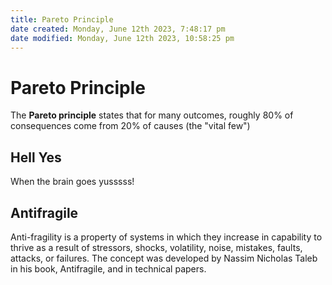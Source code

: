 ```yaml
---
title: Pareto Principle
date created: Monday, June 12th 2023, 7:48:17 pm
date modified: Monday, June 12th 2023, 10:58:25 pm
---
```


# Pareto Principle

The **Pareto principle** states that for many outcomes, roughly 80% of consequences come from 20% of causes (the "vital few")

## Hell Yes

When the brain goes yusssss!

## Antifragile

Anti-fragility is a property of systems in which they increase in capability to thrive as a result of stressors, shocks, volatility, noise, mistakes, faults, attacks, or failures. The concept was developed by Nassim Nicholas Taleb in his book, Antifragile, and in technical papers.
